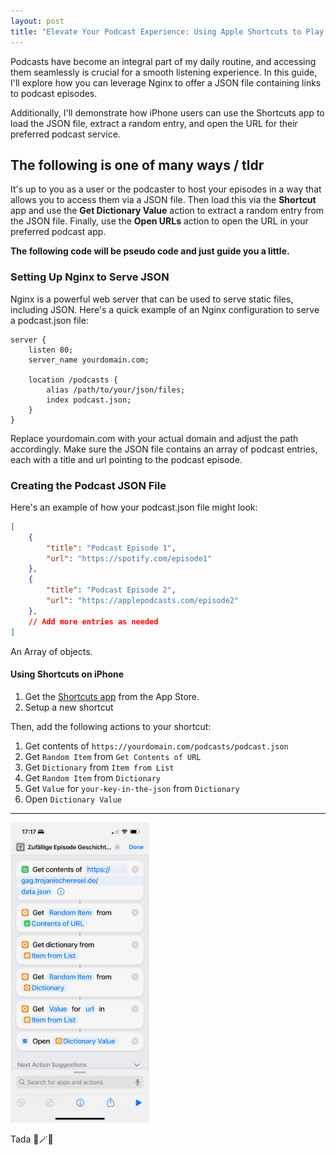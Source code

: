```yaml
---
layout: post
title: "Elevate Your Podcast Experience: Using Apple Shortcuts to Play Random Episodes (and NGINX)"
---
```


Podcasts have become an integral part of my daily routine, and accessing them seamlessly is crucial for a smooth listening experience. In this guide, I'll explore how you can leverage Nginx to offer a JSON file containing links to podcast episodes.

Additionally, I'll demonstrate how iPhone users can use the Shortcuts app to load the JSON file, extract a random entry, and open the URL for their preferred podcast service.

## The following is one of many ways / tldr

It's up to you as a user or the podcaster to host your episodes in a way that allows you to access them via a JSON file. Then load this via the **Shortcut** app and use the **Get Dictionary Value** action to extract a random entry from the JSON file. Finally, use the **Open URLs** action to open the URL in your preferred podcast app.

**The following code will be pseudo code and just guide you a little.**

### Setting Up Nginx to Serve JSON

Nginx is a powerful web server that can be used to serve static files, including JSON. Here's a quick example of an Nginx configuration to serve a podcast.json file:

```nginx
server {
    listen 80;
    server_name yourdomain.com;

    location /podcasts {
        alias /path/to/your/json/files;
        index podcast.json;
    }
}
```

Replace yourdomain.com with your actual domain and adjust the path accordingly. Make sure the JSON file contains an array of podcast entries, each with a title and url pointing to the podcast episode.

### Creating the Podcast JSON File

Here's an example of how your podcast.json file might look:

```json
[
    {
        "title": "Podcast Episode 1",
        "url": "https://spotify.com/episode1"
    },
    {
        "title": "Podcast Episode 2",
        "url": "https://applepodcasts.com/episode2"
    },
    // Add more entries as needed
]
```

An Array of objects.

#### Using Shortcuts on iPhone

1. Get the [Shortcuts app](https://apps.apple.com/us/app/shortcuts/id915249334) from the App Store.
2. Setup a new shortcut

Then, add the following actions to your shortcut:

1. Get contents of `https://yourdomain.com/podcasts/podcast.json`
2. Get `Random Item` from `Get Contents of URL`
3. Get `Dictionary` from `Item from List`
4. Get `Random Item` from `Dictionary`
5. Get `Value` for `your-key-in-the-json` from `Dictionary`
6. Open `Dictionary Value`

---
<style>
#shuffle-gag-screenshot {
    max-width: 90%;
    height: auto;
    max-height: 480px;
}
</style>
<img src="/images/2023/shuffle-gag.jpeg" id="shuffle-gag-screenshot" alt="Shortcuts App showing an example workflow to load and extract a sample podcast from an array of dictionaries"/>

Tada 🥳🪄✨
